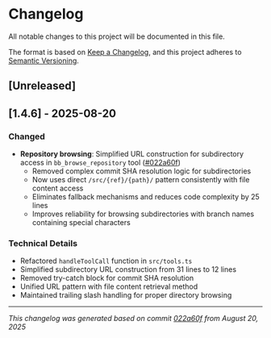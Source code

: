 # Changelog

All notable changes to this project will be documented in this file.

The format is based on [Keep a Changelog](https://keepachangelog.com/en/1.0.0/),
and this project adheres to [Semantic Versioning](https://semver.org/spec/v2.0.0.html).

## [Unreleased]

## [1.4.6] - 2025-08-20

### Changed
- **Repository browsing**: Simplified URL construction for subdirectory access in `bb_browse_repository` tool ([#022a60f](https://github.com/tugudush/bitbucket-mcp/commit/022a60fc07c5fe607ada19f58747e18b07f18d0c))
  - Removed complex commit SHA resolution logic for subdirectories
  - Now uses direct `/src/{ref}/{path}/` pattern consistently with file content access
  - Eliminates fallback mechanisms and reduces code complexity by 25 lines
  - Improves reliability for browsing subdirectories with branch names containing special characters

### Technical Details
- Refactored `handleToolCall` function in `src/tools.ts`
- Simplified subdirectory URL construction from 31 lines to 12 lines
- Removed try-catch block for commit SHA resolution
- Unified URL pattern with file content retrieval method
- Maintained trailing slash handling for proper directory browsing

---

*This changelog was generated based on commit [022a60f](https://github.com/tugudush/bitbucket-mcp/commit/022a60fc07c5fe607ada19f58747e18b07f18d0c) from August 20, 2025*
